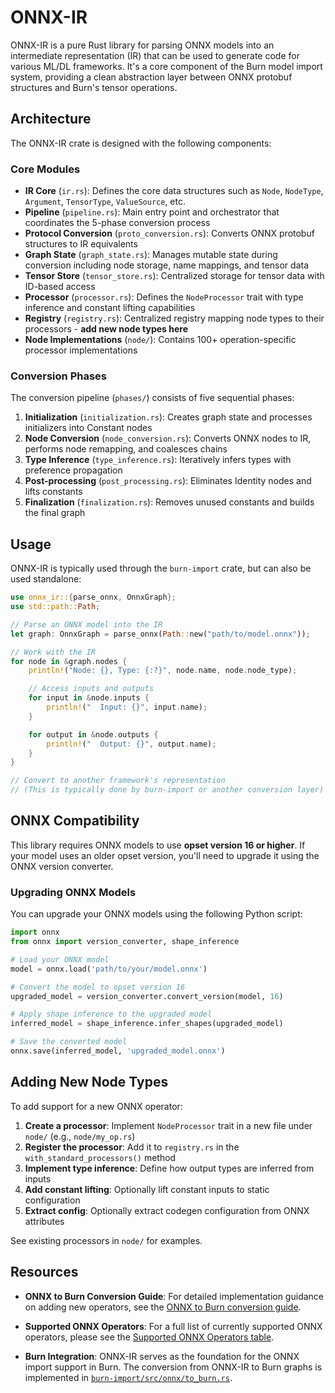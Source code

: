 # ONNX-IR

ONNX-IR is a pure Rust library for parsing ONNX models into an intermediate representation (IR) that
can be used to generate code for various ML/DL frameworks. It's a core component of the Burn model
import system, providing a clean abstraction layer between ONNX protobuf structures and Burn's
tensor operations.

## Architecture

The ONNX-IR crate is designed with the following components:

### Core Modules

- **IR Core** (`ir.rs`): Defines the core data structures such as `Node`, `NodeType`, `Argument`,
  `TensorType`, `ValueSource`, etc.
- **Pipeline** (`pipeline.rs`): Main entry point and orchestrator that coordinates the 5-phase
  conversion process
- **Protocol Conversion** (`proto_conversion.rs`): Converts ONNX protobuf structures to IR
  equivalents
- **Graph State** (`graph_state.rs`): Manages mutable state during conversion including node
  storage, name mappings, and tensor data
- **Tensor Store** (`tensor_store.rs`): Centralized storage for tensor data with ID-based access
- **Processor** (`processor.rs`): Defines the `NodeProcessor` trait with type inference and constant
  lifting capabilities
- **Registry** (`registry.rs`): Centralized registry mapping node types to their processors - **add
  new node types here**
- **Node Implementations** (`node/`): Contains 100+ operation-specific processor implementations

### Conversion Phases

The conversion pipeline (`phases/`) consists of five sequential phases:

1. **Initialization** (`initialization.rs`): Creates graph state and processes initializers into
   Constant nodes
2. **Node Conversion** (`node_conversion.rs`): Converts ONNX nodes to IR, performs node remapping,
   and coalesces chains
3. **Type Inference** (`type_inference.rs`): Iteratively infers types with preference propagation
4. **Post-processing** (`post_processing.rs`): Eliminates Identity nodes and lifts constants
5. **Finalization** (`finalization.rs`): Removes unused constants and builds the final graph

## Usage

ONNX-IR is typically used through the `burn-import` crate, but can also be used standalone:

```rust
use onnx_ir::{parse_onnx, OnnxGraph};
use std::path::Path;

// Parse an ONNX model into the IR
let graph: OnnxGraph = parse_onnx(Path::new("path/to/model.onnx"));

// Work with the IR
for node in &graph.nodes {
    println!("Node: {}, Type: {:?}", node.name, node.node_type);

    // Access inputs and outputs
    for input in &node.inputs {
        println!("  Input: {}", input.name);
    }

    for output in &node.outputs {
        println!("  Output: {}", output.name);
    }
}

// Convert to another framework's representation
// (This is typically done by burn-import or another conversion layer)
```

## ONNX Compatibility

This library requires ONNX models to use **opset version 16 or higher**. If your model uses an older
opset version, you'll need to upgrade it using the ONNX version converter.

### Upgrading ONNX Models

You can upgrade your ONNX models using the following Python script:

```python
import onnx
from onnx import version_converter, shape_inference

# Load your ONNX model
model = onnx.load('path/to/your/model.onnx')

# Convert the model to opset version 16
upgraded_model = version_converter.convert_version(model, 16)

# Apply shape inference to the upgraded model
inferred_model = shape_inference.infer_shapes(upgraded_model)

# Save the converted model
onnx.save(inferred_model, 'upgraded_model.onnx')
```

## Adding New Node Types

To add support for a new ONNX operator:

1. **Create a processor**: Implement `NodeProcessor` trait in a new file under `node/` (e.g.,
   `node/my_op.rs`)
2. **Register the processor**: Add it to `registry.rs` in the `with_standard_processors()` method
3. **Implement type inference**: Define how output types are inferred from inputs
4. **Add constant lifting**: Optionally lift constant inputs to static configuration
5. **Extract config**: Optionally extract codegen configuration from ONNX attributes

See existing processors in `node/` for examples.

## Resources

- **ONNX to Burn Conversion Guide**: For detailed implementation guidance on adding new operators,
  see the
  [ONNX to Burn conversion guide](https://github.com/tracel-ai/burn/blob/main/contributor-book/src/guides/onnx-to-burn-conversion-tool.md).

- **Supported ONNX Operators**: For a full list of currently supported ONNX operators, please see
  the
  [Supported ONNX Operators table](https://github.com/tracel-ai/burn/blob/main/crates/burn-import/SUPPORTED-ONNX-OPS.md).

- **Burn Integration**: ONNX-IR serves as the foundation for the ONNX import support in Burn. The
  conversion from ONNX-IR to Burn graphs is implemented in
  [`burn-import/src/onnx/to_burn.rs`](https://github.com/tracel-ai/burn/blob/main/crates/burn-import/src/onnx/to_burn.rs).
